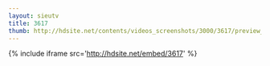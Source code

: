 ```yaml
---
layout: sieutv
title: 3617
thumb: http://hdsite.net/contents/videos_screenshots/3000/3617/preview_360p.mp4.jpg
---
```

{% include iframe src='http://hdsite.net/embed/3617' %}
 

